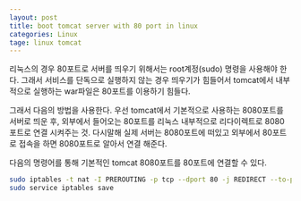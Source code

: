 ```yaml
---
layout: post
title: boot tomcat server with 80 port in linux
categories: Linux
tage: linux tomcat
---
```


리눅스의 경우 80포트로 서버를 띄우기 위해서는 root계정(sudo) 명령을 사용해야 한다.
그래서 서비스를 단독으로 실행하지 않는 경우 띄우기가 힘들어서 tomcat에서 내부적으로 실행하는 war파일은 80포트를 이용하기 힘들다.

그래서 다음의 방법을 사용한다.
우선 tomcat에서 기본적으로 사용하는 8080포트를 서버로 띄운 후, 외부에서 들어오는 80포트를 리눅스 내부적으로 리다이렉트로 8080포트로 연결 시켜주는 것.
다시말해 실제 서버는 8080포트에 떠있고 외부에서 80포트로 접속을 하면 8080포트로 알아서 연결 해준다.

다음의 명령어를 통해 기본적인 tomcat 8080포트를 80포트에 연결할 수 있다.
~~~sh
sudo iptables -t nat -I PREROUTING -p tcp --dport 80 -j REDIRECT --to-port 8080
sudo service iptables save
~~~
